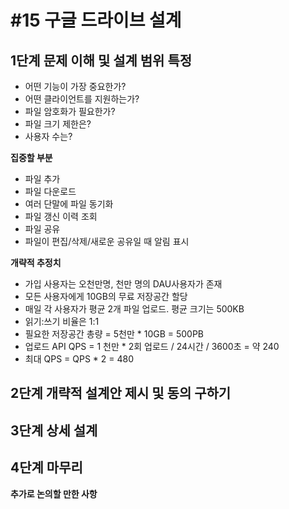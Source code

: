 # #15 구글 드라이브 설계

## 1단계 문제 이해 및 설계 범위 특정

- 어떤 기능이 가장 중요한가?
- 어떤 클라이언트를 지원하는가?
- 파일 암호화가 필요한가?
- 파일 크기 제한은?
- 사용자 수는?

**집중할 부분**
- 파일 추가
- 파일 다운로드
- 여러 단말에 파일 동기화
- 파일 갱신 이력 조회
- 파일 공유
- 파일이 편집/삭제/새로운 공유일 때 알림 표시

**개략적 추정치**
- 가입 사용자는 오천만명, 천만 명의 DAU사용자가 존재
- 모든 사용자에게 10GB의 무료 저장공간 할당
- 매일 각 사용자가 평균 2개 파일 업로드. 평균 크기는 500KB
- 읽기:쓰기 비율은 1:1
- 필요한 저장공간 총량 = 5천만 * 10GB = 500PB
- 업로드 API QPS = 1 천만 * 2회 업로드 / 24시간 / 3600초 = 약 240
- 최대 QPS = QPS * 2 = 480

## 2단계 개략적 설계안 제시 및 동의 구하기


## 3단계 상세 설계



## 4단계 마무리

**추가로 논의할 만한 사항**

